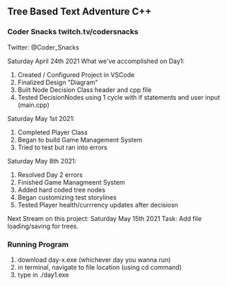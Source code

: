 ## Tree Based Text Adventure C++
### Coder Snacks twitch.tv/codersnacks
Twitter: @Coder_Snacks

Saturday April 24th 2021 
What we've accomplished on Day1: 
1. Created / Configured Project in VSCode
2. Finalized Design "Diagram" 
3. Built Node Decision Class header and cpp file
4. Tested DecisionNodes using 1 cycle with if statements and user input (main.cpp)


Saturday May 1st 2021:
1. Completed Player Class
2. Began to build Game Management System
3. Tried to test but ran into errors

Saturday May 8th 2021:
1. Resolved Day 2 errors
2. Finished Game Managmeent System
3. Added hard coded tree nodes
4. Began customizing test storylines
5. Tested Player health/currrency updates after decisiosn

Next Stream on this project: Saturday May 15th 2021 
Task: Add file loading/saving for trees.


### Running Program 
1. download day-x.exe (whichever day you wanna run)
2. in terminal, navigate to file location (using cd command)
3. type in ./day1.exe
